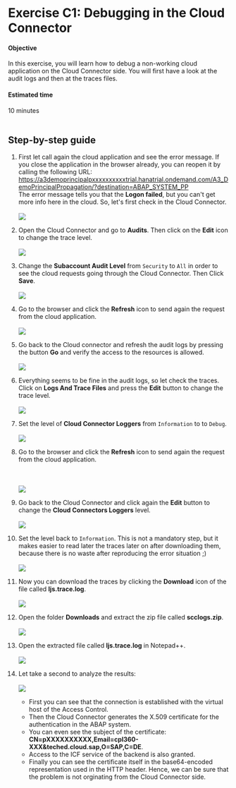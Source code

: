 # Exercise C1: Debugging in the Cloud Connector

#### Objective
In this exercise, you will learn how to debug a non-working cloud application on the Cloud Connector side. You will first have a look at the audit logs and then at the traces files.

#### Estimated time
10 minutes
<br /><br />

## Step-by-step guide
1. First let call again the cloud application and see the error message. If you close the application in the browser already, you can reopen it by calling the following URL:<br />
    https://a3demoprincipalpxxxxxxxxxxtrial.hanatrial.ondemand.com/A3_DemoPrincipalPropagation/?destination=ABAP_SYSTEM_PP<br />
    The error message tells you that the **Logon failed**, but you can't get more info here in the cloud. So, let's first check in the Cloud Connector.<br /><br />
    ![](../../images/c1-error-message.png)

1. Open the Cloud Connector and go to **Audits**. Then click on the **Edit** icon to change the trace level.<br /><br />
    ![](../../images/c1-scc-audit.png)

1. Change the **Subaccount Audit Level** from `Security` to `All` in order to see the cloud requests going through the Cloud Connector. Then Click **Save**.<br /><br />
    ![](../../images/c1-scc-audit-change.png)

1. Go to the browser and click the **Refresh** icon to send again the request from the cloud application.<br /><br />
    ![](../../images/c1-refresh-app.png)

1. Go back to the Cloud connector and refresh the audit logs by pressing the button **Go** and verify the access to the resources is allowed.<br /><br />
    ![](../../images/c1-scc-audit-check.png)

1. Everything seems to be fine in the audit logs, so let check the traces. Click on **Logs And Trace Files** and press the **Edit** button to change the trace level.<br /><br />
    ![](../../images/c1-log-edit.png)

1. Set the level of **Cloud Connector Loggers** from `Information` to to `Debug`.<br /><br />
    ![](../../images/c1-log-debug.png)

1. Go to the browser and click the **Refresh** icon to send again the request from the cloud application.<br /><br />
<br /><br />
    ![](../../images/c1-refresh-app.png)

1. Go back to the Cloud Connector and click again the **Edit** button to change the **Cloud Connectors Loggers** level.<br /><br />
    ![](../../images/c1-log-edit-02.png)

1. Set the level back to `Information`. This is not a mandatory step, but it makes easier to read later the traces later on after downloading them, because there is no waste after reproducing the error situation ;)<br /><br />
    ![](../../images/c1-log-information.png)

1. Now you can download the traces by clicking the **Download** icon of the file called **ljs.trace.log**.<br /><br />
    ![](../../images/c1-log-download.png)

1. Open the folder **Downloads** and extract the zip file called **scclogs.zip**.<br /><br />
        ![](../../images/c1-log-extract.png)

1. Open the extracted file called **ljs.trace.log** in Notepad++.<br /><br />
    ![](../../images/c1-log-notepad.png)

1. Let take a second to analyze the results:<br /><br />
    ![](../../images/c1-log-details.png)<br />
    - First you can see that the connection is established with the virtual host of the Access Control.
    - Then the Cloud Connector generates the X.509 certificate for the authentication in the ABAP system.
    - You can even see the subject of the certificate: **CN=pXXXXXXXXXX,Email=cpl360-XXX&teched.cloud.sap,O=SAP,C=DE**.
    - Access to the ICF service of the backend is also granted.
    - Finally you can see the certificate itself in the base64-encoded representation used in the HTTP header.
    Hence, we can be sure that the problem is not orginating from the Cloud Connector side.
